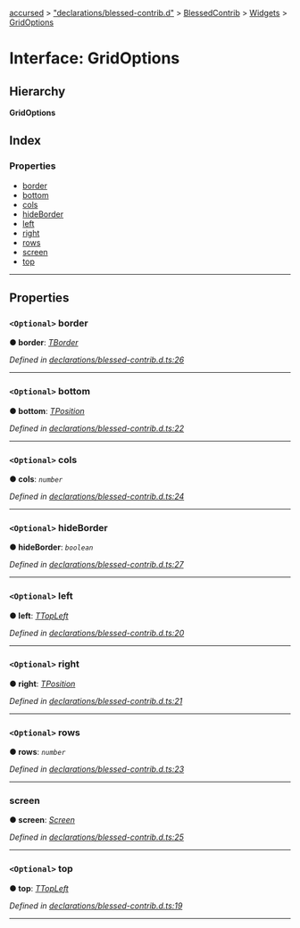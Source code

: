 [accursed](../README.md) > ["declarations/blessed-contrib.d"](../modules/_declarations_blessed_contrib_d_.md) > [BlessedContrib](../modules/_declarations_blessed_contrib_d_.blessedcontrib.md) > [Widgets](../modules/_declarations_blessed_contrib_d_.blessedcontrib.widgets.md) > [GridOptions](../interfaces/_declarations_blessed_contrib_d_.blessedcontrib.widgets.gridoptions.md)

# Interface: GridOptions

## Hierarchy

**GridOptions**

## Index

### Properties

* [border](_declarations_blessed_contrib_d_.blessedcontrib.widgets.gridoptions.md#border)
* [bottom](_declarations_blessed_contrib_d_.blessedcontrib.widgets.gridoptions.md#bottom)
* [cols](_declarations_blessed_contrib_d_.blessedcontrib.widgets.gridoptions.md#cols)
* [hideBorder](_declarations_blessed_contrib_d_.blessedcontrib.widgets.gridoptions.md#hideborder)
* [left](_declarations_blessed_contrib_d_.blessedcontrib.widgets.gridoptions.md#left)
* [right](_declarations_blessed_contrib_d_.blessedcontrib.widgets.gridoptions.md#right)
* [rows](_declarations_blessed_contrib_d_.blessedcontrib.widgets.gridoptions.md#rows)
* [screen](_declarations_blessed_contrib_d_.blessedcontrib.widgets.gridoptions.md#screen)
* [top](_declarations_blessed_contrib_d_.blessedcontrib.widgets.gridoptions.md#top)

---

## Properties

<a id="border"></a>

### `<Optional>` border

**● border**: *[TBorder](_declarations_blessed_d_.widgets.types.tborder.md)*

*Defined in [declarations/blessed-contrib.d.ts:26](https://github.com/cancerberoSgx/accursed/blob/978b980/src/declarations/blessed-contrib.d.ts#L26)*

___
<a id="bottom"></a>

### `<Optional>` bottom

**● bottom**: *[TPosition](../modules/_declarations_blessed_d_.widgets.types.md#tposition)*

*Defined in [declarations/blessed-contrib.d.ts:22](https://github.com/cancerberoSgx/accursed/blob/978b980/src/declarations/blessed-contrib.d.ts#L22)*

___
<a id="cols"></a>

### `<Optional>` cols

**● cols**: *`number`*

*Defined in [declarations/blessed-contrib.d.ts:24](https://github.com/cancerberoSgx/accursed/blob/978b980/src/declarations/blessed-contrib.d.ts#L24)*

___
<a id="hideborder"></a>

### `<Optional>` hideBorder

**● hideBorder**: *`boolean`*

*Defined in [declarations/blessed-contrib.d.ts:27](https://github.com/cancerberoSgx/accursed/blob/978b980/src/declarations/blessed-contrib.d.ts#L27)*

___
<a id="left"></a>

### `<Optional>` left

**● left**: *[TTopLeft](../modules/_declarations_blessed_d_.widgets.types.md#ttopleft)*

*Defined in [declarations/blessed-contrib.d.ts:20](https://github.com/cancerberoSgx/accursed/blob/978b980/src/declarations/blessed-contrib.d.ts#L20)*

___
<a id="right"></a>

### `<Optional>` right

**● right**: *[TPosition](../modules/_declarations_blessed_d_.widgets.types.md#tposition)*

*Defined in [declarations/blessed-contrib.d.ts:21](https://github.com/cancerberoSgx/accursed/blob/978b980/src/declarations/blessed-contrib.d.ts#L21)*

___
<a id="rows"></a>

### `<Optional>` rows

**● rows**: *`number`*

*Defined in [declarations/blessed-contrib.d.ts:23](https://github.com/cancerberoSgx/accursed/blob/978b980/src/declarations/blessed-contrib.d.ts#L23)*

___
<a id="screen"></a>

###  screen

**● screen**: *[Screen](../classes/_declarations_blessed_d_.widgets.screen.md)*

*Defined in [declarations/blessed-contrib.d.ts:25](https://github.com/cancerberoSgx/accursed/blob/978b980/src/declarations/blessed-contrib.d.ts#L25)*

___
<a id="top"></a>

### `<Optional>` top

**● top**: *[TTopLeft](../modules/_declarations_blessed_d_.widgets.types.md#ttopleft)*

*Defined in [declarations/blessed-contrib.d.ts:19](https://github.com/cancerberoSgx/accursed/blob/978b980/src/declarations/blessed-contrib.d.ts#L19)*

___

